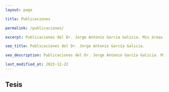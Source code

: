 ```yaml
---
layout: page

title: Publicaciones

permalink: /publicaciones/

excerpt: Publicaciones del Dr. Jorge Antonio García Galicia. Mis áreas de interes son las gráficas por computadora y la manufactura aditiva (3D printing).

seo_title: Publicaciones del Dr. Jorge Antonio García Galicia.

seo_description: Publicaciones del Dr. Jorge Antonio García Galicia. Mis áreas de interes son las gráficas por computadora y la manufactura aditiva (3D printing).

last_modified_at: 2023-12-22
---
```




## Tesis

